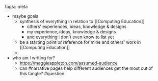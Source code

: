 tags:: meta

- maybe goals
	- synthesis of everything in relation to [[Computing Education]]
		- others' experiences, ideas, knowledge & designs
		- my experience, ideas, knowledge & designs
		- and everything i don't even know to list yet
	- be a starting point or reference for mine and others' work in [[Computing Education]]
	-
- who am I writing for?
	- https://maggieappleton.com/assumed-audience
	- can #narrative pages help different audiences get the most out of this tangle? #question